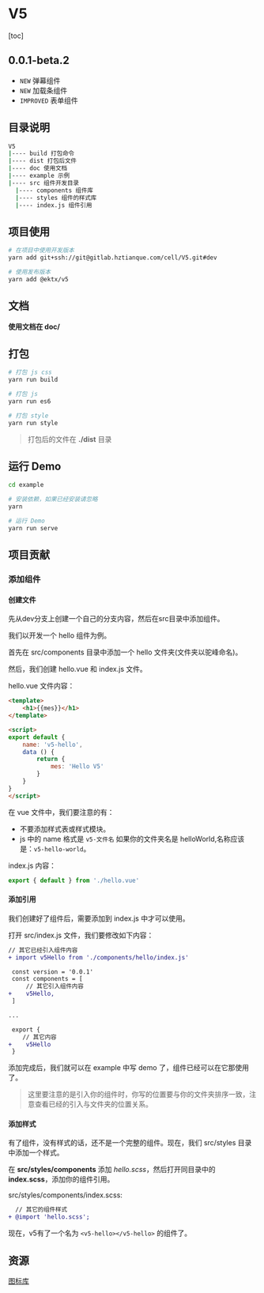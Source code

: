 # V5
[toc]

## 0.0.1-beta.2
- `NEW` 弹幕组件
- `NEW` 加载条组件
- `IMPROVED` 表单组件


## 目录说明
```bash
V5
|---- build 打包命令
|---- dist 打包后文件
|---- doc 使用文档
|---- example 示例
|---- src 组件开发目录
  |---- components 组件库
  |---- styles 组件的样式库
  |---- index.js 组件引用
```

## 项目使用
```bash
# 在项目中使用开发版本
yarn add git+ssh://git@gitlab.hztianque.com/cell/V5.git#dev

# 使用发布版本
yarn add @ektx/v5
```

## 文档

**使用文档在 doc/**

## 打包
```bash
# 打包 js css
yarn run build

# 打包 js
yarn run es6

# 打包 style
yarn run style
```

> 打包后的文件在 **./dist** 目录

## 运行 Demo
```bash
cd example

# 安装依赖，如果已经安装请忽略
yarn

# 运行 Demo
yarn run serve
```

## 项目贡献

### 添加组件

#### 创建文件
先从dev分支上创建一个自己的分支内容，然后在src目录中添加组件。

我们以开发一个 hello 组件为例。

首先在 src/components 目录中添加一个 hello 文件夹(文件夹以驼峰命名)。

然后，我们创建 hello.vue 和 index.js 文件。

hello.vue 文件内容：
```html
<template>
    <h1>{{mes}}</h1>
</template>

<script>
export default {
    name: 'v5-hello',
    data () {
        return {
            mes: 'Hello V5'
        }
    }
}
</script>
```
在 vue 文件中，我们要注意的有：
- 不要添加样式表或样式模块。
- js 中的 name 格式是 `v5-文件名` 如果你的文件夹名是 helloWorld,名称应该是：`v5-hello-world`。

index.js 内容：
```js
export { default } from './hello.vue'
```

#### 添加引用
我们创建好了组件后，需要添加到 index.js 中才可以使用。

打开 src/index.js 文件，我们要修改如下内容：
```diff
// 其它已经引入组件内容
+ import v5Hello from './components/hello/index.js'

 const version = '0.0.1'
 const components = [
     // 其它引入组件内容
+    v5Hello,
 ]

...

 export {
    // 其它内容
+    v5Hello
 }
```

添加完成后，我们就可以在 example 中写 demo 了，组件已经可以在它那使用了。

> 这里要注意的是引入你的组件时，你写的位置要与你的文件夹排序一致，注意查看已经的引入与文件夹的位置关系。

#### 添加样式
有了组件，没有样式的话，还不是一个完整的组件。现在，我们 src/styles 目录中添加一个样式。

在 **src/styles/components** 添加 *hello.scss*，然后打开同目录中的**index.scss**，添加你的组件引用。

src/styles/components/index.scss:
```diff
  // 其它的组件样式
+ @import 'hello.scss';
```

现在，v5有了一个名为 `<v5-hello></v5-hello>` 的组件了。

## 资源
[图标库](http://iconfont.cn/manage/index?manage_type=myprojects&projectId=886927)